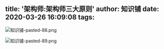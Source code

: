 title: '架构师:架构师三大原则'
author: 知识铺
date: 2020-03-26 16:09:08
tags:
---


![知识铺-pasted-88.png](https:\/\/blog.zshipu.com/tlg/images/pasted-88.png)

![知识铺-pasted-89.png](https:\/\/blog.zshipu.com/tlg/images/pasted-89.png)